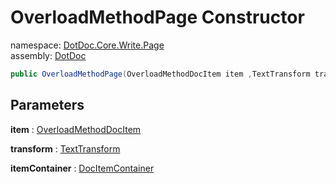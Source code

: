 ﻿# OverloadMethodPage Constructor

namespace: [DotDoc\.Core\.Write\.Page](../../DotDoc.Core.Write.Page.md)<br />
assembly: [DotDoc](../../../DotDoc.md)



```csharp
public OverloadMethodPage(OverloadMethodDocItem item ,TextTransform transform ,DocItemContainer itemContainer);
```

## Parameters

__item__ : [OverloadMethodDocItem](../../../DotDoc/DotDoc.Core.Models/OverloadMethodDocItem.md)



__transform__ : [TextTransform](../../../DotDoc/DotDoc.Core.Write/TextTransform.md)



__itemContainer__ : [DocItemContainer](../../../DotDoc/DotDoc.Core.Write/DocItemContainer.md)



